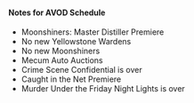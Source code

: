 #### Notes for AVOD Schedule

*   Moonshiners: Master Distiller Premiere
*   No new Yellowstone Wardens
*   No new Moonshiners
*   Mecum Auto Auctions
*   Crime Scene Confidential is over
*   Caught in the Net Premiere
*   Murder Under the Friday Night Lights is over